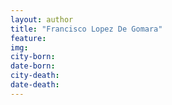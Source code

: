 ```yaml
---
layout: author
title: "Francisco Lopez De Gomara"
feature: 
img:
city-born: 
date-born: 
city-death: 
date-death:
---
```

